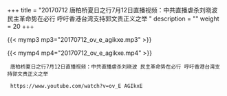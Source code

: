 +++
title = "20170712  唐柏桥夏日之行7月12日直播视频：中共直播虐杀刘晓波 民主革命势在必行 呼吁香港台湾支持郭文贵正义之举 "
description = ""
weight = 20
+++

{{< mymp3 mp3="20170712_ov_e_agikxe.mp3" >}}

{{< mymp4 mp4="20170712_ov_e_agikxe.mp4" >}}

     唐柏桥夏日之行7月12日直播视频：中共直播虐杀刘晓波 民主革命势在必行 呼吁香港台湾支持郭文贵正义之举 
     
     https://www.youtube.com/watch?v=ov_E AGIkxE 
